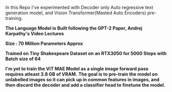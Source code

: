 In this Repo I've experimented with Decoder only Auto regressive text generation model, and Vision Transformer(Masted Auto Encoders) pre-training.

**The Language Model is Built following the GPT-2 Paper, Andrej Karpathy's Video Lectures** 

  **Size : 70 Million Parameters Approx**
  
  **Trained on Tiny Shakespeare Dataset on an RTX3050 for 5000 Steps with Batch size of 64**

**I'm yet to train the ViT MAE Model as a single image forward pass requires atleast 3.8 GB of VRAM.**
**The goal is to pre-train the model on unlabelled images so it can pick up in common features in images, and then discard the decoder and add a classifier head to finetune the model.**
  
